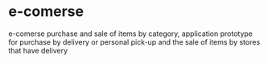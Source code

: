 # e-comerse
e-comerse purchase and sale of items by category, application prototype for purchase by delivery or personal pick-up and the sale of items by stores that have delivery
